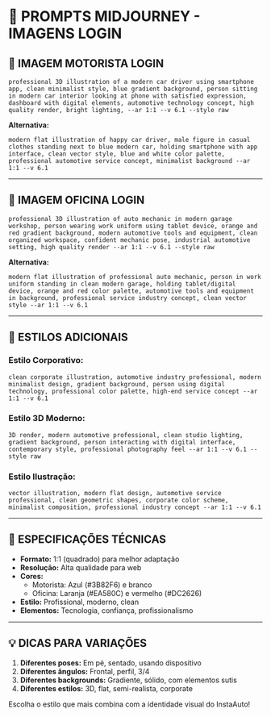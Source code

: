 # 🎨 PROMPTS MIDJOURNEY - IMAGENS LOGIN

## 🚗 IMAGEM MOTORISTA LOGIN
```
professional 3D illustration of a modern car driver using smartphone app, clean minimalist style, blue gradient background, person sitting in modern car interior looking at phone with satisfied expression, dashboard with digital elements, automotive technology concept, high quality render, bright lighting, --ar 1:1 --v 6.1 --style raw
```

**Alternativa:**
```
modern flat illustration of happy car driver, male figure in casual clothes standing next to blue modern car, holding smartphone with app interface, clean vector style, blue and white color palette, professional automotive service concept, minimalist background --ar 1:1 --v 6.1
```

---

## 🔧 IMAGEM OFICINA LOGIN
```
professional 3D illustration of auto mechanic in modern garage workshop, person wearing work uniform using tablet device, orange and red gradient background, modern automotive tools and equipment, clean organized workspace, confident mechanic pose, industrial automotive setting, high quality render --ar 1:1 --v 6.1 --style raw
```

**Alternativa:**
```
modern flat illustration of professional auto mechanic, person in work uniform standing in clean modern garage, holding tablet/digital device, orange and red color palette, automotive tools and equipment in background, professional service industry concept, clean vector style --ar 1:1 --v 6.1
```

---

## 🎯 ESTILOS ADICIONAIS

### **Estilo Corporativo:**
```
clean corporate illustration, automotive industry professional, modern minimalist design, gradient background, person using digital technology, professional color palette, high-end service concept --ar 1:1 --v 6.1
```

### **Estilo 3D Moderno:**
```
3D render, modern automotive professional, clean studio lighting, gradient background, person interacting with digital interface, contemporary style, professional photography feel --ar 1:1 --v 6.1 --style raw
```

### **Estilo Ilustração:**
```
vector illustration, modern flat design, automotive service professional, clean geometric shapes, corporate color scheme, minimalist composition, professional industry concept --ar 1:1 --v 6.1
```

---

## 📐 ESPECIFICAÇÕES TÉCNICAS

- **Formato:** 1:1 (quadrado) para melhor adaptação
- **Resolução:** Alta qualidade para web
- **Cores:** 
  - Motorista: Azul (#3B82F6) e branco
  - Oficina: Laranja (#EA580C) e vermelho (#DC2626)
- **Estilo:** Profissional, moderno, clean
- **Elementos:** Tecnologia, confiança, profissionalismo

---

## 💡 DICAS PARA VARIAÇÕES

1. **Diferentes poses:** Em pé, sentado, usando dispositivo
2. **Diferentes ângulos:** Frontal, perfil, 3/4
3. **Diferentes backgrounds:** Gradiente, sólido, com elementos sutis
4. **Diferentes estilos:** 3D, flat, semi-realista, corporate

Escolha o estilo que mais combina com a identidade visual do InstaAuto!
